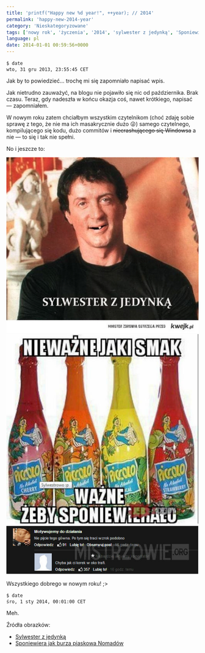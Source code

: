 ```yaml
---
title: 'printf("Happy new %d year!", ++year); // 2014'
permalink: 'happy-new-2014-year'
category: 'Nieskategoryzowane'
tags: ['nowy rok', 'życzenia', '2014', 'sylwester z jedynką', 'Sponiewiera jak burza piaskowa Nomadów']
language: pl
date: 2014-01-01 00:59:56+0000
---
```


```
$ date
wto, 31 gru 2013, 23:55:45 CET
```

Jak by to powiedzieć... trochę mi się zapomniało napisać wpis.

Jak nietrudno zauważyć, na blogu nie pojawiło się nic od października. Brak czasu. Teraz, gdy nadeszła w końcu okazja coś, nawet krótkiego, napisać — zapomniałem.

W nowym roku zatem chciałbym wszystkim czytelnikom (choć zdaję sobie sprawę z tego, że nie ma ich masakrycznie dużo 😜) samego czytelnego, kompilującego się kodu, dużo commitów i ~~niecrashującego się Windowsa~~ a nie — to się i tak nie spełni.

No i jeszcze to:

[![Sylwester z jedynką](/static/images/blog/2014-01-01-pl-happy-new-2014-year-100_100_1290882507_Sylwester_z_jedynka_przez_FanatikkCoreFamilia.jpg)](/static/images/blog/2014-01-01-pl-happy-new-2014-year-100_100_1290882507_Sylwester_z_jedynka_przez_FanatikkCoreFamilia.jpg)
[![Nieważne jaki smak ważne żeby sponiewierało](/static/images/blog/2014-01-01-pl-happy-new-2014-year-1388232148_by_Davis9012.jpg)](/static/images/blog/2014-01-01-pl-happy-new-2014-year-1388232148_by_Davis9012.jpg)

Wszystkiego dobrego w nowym roku! ;\>

```
$ date
śro, 1 sty 2014, 00:01:00 CET
```

Meh.

Źródła obrazków:

- [Sylwester z jedynką](http://www.chamsko.pl/6353/Sylwester_z_jedynka)
- [Sponiewiera jak burza piaskowa Nomadów](http://mistrzowie.org/568774/Sponiewiera-jak-burza-piaskowa-Nomadow)
